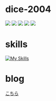 # dice-2004

![](http://github-profile-summary-cards.vercel.app/api/cards/profile-details?username=dice-2004&theme=vision_friendly_dark)
![](http://github-profile-summary-cards.vercel.app/api/cards/repos-per-language?username=dice-2004&theme=vision_friendly_dark)
![](http://github-profile-summary-cards.vercel.app/api/cards/most-commit-language?username=dice-2004&theme=vision_friendly_dark)
![](http://github-profile-summary-cards.vercel.app/api/cards/stats?username=dice-2004&theme=vision_friendly_dark)
![](http://github-profile-summary-cards.vercel.app/api/cards/productive-time?username=dice-2004&theme=vision_friendly_dark&utcOffset=8)

# skills

[![My Skills](https://skillicons.dev/icons?i=py,ts,java,c,cs,unity,docker,git,django,flask,nextjs,notion,postman,figma&theme=dark)](https://skillicons.dev)

# blog

[こちら](https://diceke.pythonanywhere.com/blog_dice/) 

